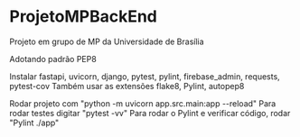 # ProjetoMPBackEnd
Projeto em grupo de MP da Universidade de Brasília

Adotando padrão PEP8

Instalar fastapi, uvicorn, django, pytest, pylint, firebase_admin, requests, pytest-cov
Também usar as extensões flake8, Pylint, autopep8 

Rodar projeto com "python -m uvicorn app.src.main:app --reload"
Para rodar testes digitar "pytest -vv"
Para rodar o Pylint e verificar código, rodar "Pylint ./app"
